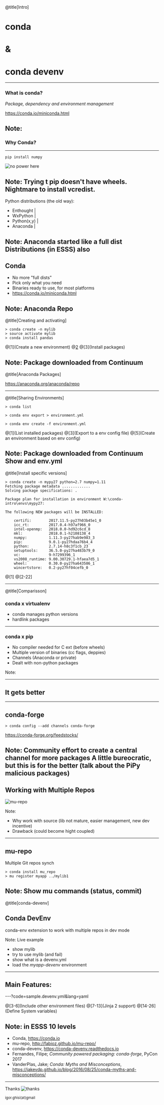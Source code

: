 @title[Intro]

# conda
# &
# conda devenv

---

### What is conda?

*Package, dependency and environment management*

https://conda.io/miniconda.html

Note:
---

### Why Conda?

---

`pip install numpy`

![no power here](http://www.reactiongifs.com/r/2013/08/no-power.gif)

Note:
Trying t
pip doesn't have wheels. Nightmare to install vcredist. 
--- 
Python distributions (the old way):
- Enthought |
- WxPython |
- Python(x,y) |
- Anaconda |

Note:
Anaconda started like a full dist
Distributions (in ESSS) also
---

## Conda

- No more "full dists"
- Pick only what you need
- Binaries ready to use, for most platforms
- https://conda.io/miniconda.html

Note:
Anaconda Repo
---

@title[Creating and activating]

```shell
> conda create -n mylib
> source activate mylib
> conda install pandas
```
@[1](Create a new environment)
@[2](Activate)
@[3](Install packages)

Note:
Package downloaded from Continuum
---
@title[Anaconda Packages]

https://anaconda.org/anaconda/repo

---
@title[Sharing Environments]

```shell
> conda list

> conda env export > environment.yml

> conda env create -f environment.yml
```

@[1](List installed packages)
@[3](Export to a env config file)
@[5](Create an environment based on env config)

Note:
Package downloaded from Continuum
Show and env.yml
---

@title[Install specific versions]

```shell
> conda create -n mypy27 python=2.7 numpy=1.11
Fetching package metadata .............
Solving package specifications: .

Package plan for installation in environment W:\conda-intro\envs\mypy27:

The following NEW packages will be INSTALLED:

    certifi:        2017.11.5-py27h03b45e1_0
    icc_rt:         2017.0.4-h97af966_0
    intel-openmp:   2018.0.0-hd92c6cd_8
    mkl:            2018.0.1-h2108138_4
    numpy:          1.11.3-py27hab9e983_3
    pip:            9.0.1-py27hdaa76b4_4
    python:         2.7.14-h8c3f1cb_23
    setuptools:     36.5.0-py27ha483b79_0
    vc:             9-h7299396_1
    vs2008_runtime: 9.00.30729.1-hfaea7d5_1
    wheel:          0.30.0-py27ha643586_1
    wincertstore:   0.2-py27hf04cefb_0
```

@[1]
@[2-22]

---

@title[Comparisson]

### conda x virtualenv

- conda manages python versions
- hardlink packages

---

### conda x pip

<ul>
<li>No compiler needed for C ext <span class="fragment">(before wheels)</span></li>
<li>Multiple version of binaries (cc flags, deppies)</li>
<li>Channels (Anaconda or private)</li>
<li>Dealt with non-python packages</li>
</ul>

Note:

---

## It gets better

---

## conda-forge

```
> conda config --add channels conda-forge
```

https://conda-forge.org/feedstocks/

Note:
Community effort to create a central channel for more packages
A little bureocratic, but this is for the better
(talk about the PiPy malicious packages)
---

## Working with Multiple Repos

![mu-repo](assets/mu-repo.png)

Note:
- Why work with source (lib not mature, easier management, new dev incentive)
- Drawback (could become hight coupled)
---

## mu-repo
Multiple Git repos synch

```shell
> conda install mu_repo
> mu register myapp ../mylib1
```

Note:
Show mu commands (status, commit)
---

@title[conda-devenv]

## Conda DevEnv

conda-env extension to work with multiple repos in dev mode

Note:
Live example
- show mylib
- try to use mylib (and fail)
- show what is a devenv.yml
- load the *myapp-devenv* environment

---

## Main Features:

---?code=sample.devenv.yml&lang=yaml

@[3-6](Include other environment files)
@[7-13](Jinja 2 support)
@[14-26](Define System variables)

Note:
in ESSS 10 levels 
---

- Conda, https://conda.io
- mu-repo, http://fabioz.github.io/mu-repo/
- conda-devenv, https://conda-devenv.readthedocs.io
- Fernandes, Filipe; *Community powered packaging: conda-forge*, PyCon 2017
- VanderPlas, Jake; *Conda: Myths and Misconceptions*, https://jakevdp.github.io/blog/2016/08/25/conda-myths-and-misconceptions/

---

Thanks
![thanks](assets/thanks.gif)

<small>igor.ghisi(at)gmail</small>
